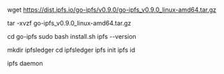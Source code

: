 #
wget https://dist.ipfs.io/go-ipfs/v0.9.0/go-ipfs_v0.9.0_linux-amd64.tar.gz

tar -xvzf go-ipfs_v0.9.0_linux-amd64.tar.gz

cd go-ipfs
sudo bash install.sh
ipfs --version



 mkdir ipfsledger
 cd ipfsledger
 ipfs init
 ipfs id

 ipfs daemon